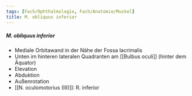 ```yaml
---
tags: [Fach/Ophthalmologie, Fach/Anatomie/Muskel]
title: M. obliquus inferior
---
```

##### M. obliquus inferior
*   Mediale Orbitawand in der Nähe der Fossa lacrimalis
*   Unten im hinteren lateralen Quadranten am [[Bulbus oculi]] (hinter dem Äquator)
*   Elevation
*   Abduktion
*   Außenrotation
*   [[N. oculomotorius (III)]]: R. inferior